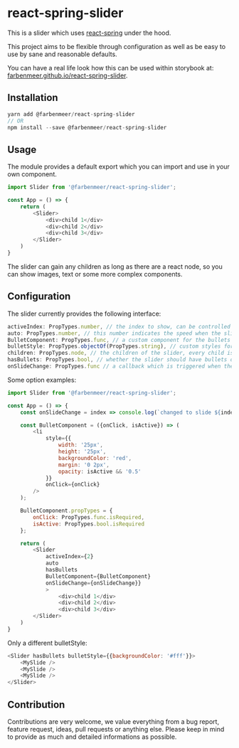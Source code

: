 # react-spring-slider

This is a slider which uses [react-spring](https://www.react-spring.io/) under 
the hood.

This project aims to be flexible through configuration as well as be easy to use 
by sane and reasonable defaults.

You can have a real life look how this can be used within storybook at: 
[farbenmeer.github.io/react-spring-slider](https://farbenmeer.github.io/react-spring-slider/).

## Installation

```js
yarn add @farbenmeer/react-spring-slider
// OR
npm install --save @farbenmeer/react-spring-slider
```

## Usage

The module provides a default export which you can import and use in your own 
component.

```js
import Slider from '@farbenmeer/react-spring-slider';

const App = () => {
	return (
		<Slider>
			<div>child 1</div>
			<div>child 2</div>
			<div>child 3</div>
		</Slider>
	)
}
```

The slider can gain any children as long as there are a react node, so you can 
show images, text or some more complex components.

## Configuration

The slider currently provides the following interface:

```js
activeIndex: PropTypes.number, // the index to show, can be controlled
auto: PropTypes.number, // this number indicates the speed when the slider should be slide to next slide (milliseconds)
BulletComponent: PropTypes.func, // a custom component for the bullets
bulletStyle: PropTypes.objectOf(PropTypes.string), // custom styles for the bullets
children: PropTypes.node, // the children of the slider, every child is a single slide
hasBullets: PropTypes.bool, // whether the slider should have bullets or not
onSlideChange: PropTypes.func // a callback which is triggered when the slides changed either manually or automatically
```

Some option examples:
```js
import Slider from '@farbenmeer/react-spring-slider';

const App = () => {
	const onSlideChange = index => console.log(`changed to slide ${index}`);

	const BulletComponent = ({onClick, isActive}) => (
		<li
			style={{
				width: '25px',
				height: '25px',
				backgroundColor: 'red',
				margin: '0 2px',
				opacity: isActive && '0.5'
			}}
			onClick={onClick}
		/>
	);

	BulletComponent.propTypes = {
		onClick: PropTypes.func.isRequired,
		isActive: PropTypes.bool.isRequired
	};

	return (
		<Slider 
			activeIndex={2} 
			auto 
			hasBullets 
			BulletComponent={BulletComponent}
			onSlideChange={onSlideChange}}
			>
				<div>child 1</div>
				<div>child 2</div>
				<div>child 3</div>
		</Slider>
	)
}
```

Only a different bulletStyle:
```js
<Slider hasBullets bulletStyle={{backgroundColor: '#fff'}}>
	<MySlide />
	<MySlide />
	<MySlide />
</Slider>
```

## Contribution

Contributions are very welcome, we value everything from a bug report, feature 
request, ideas, pull requests or anything else.
Please keep in mind to provide as much and detailed informations as possible.
